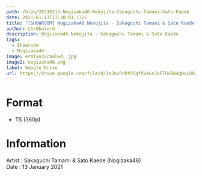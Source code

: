 ```yaml
---
path: /blog/20210113-Nogizaka46-Nekojita-Sakaguchi-Tamami-Sato-Kaede
date: 2021-01-13T17:30:01.172Z
title: "[SHOWROOM] Nogizaka46 Nekojita - Sakaguchi Tamami & Sato Kaede"
author: Chr0balord
description: Nogizaka46 Nekojita - Sakaguchi Tamami & Sato Kaede
tags:
  - Showroom
  - Nogizaka46
image: ermlyo3vcaalwd_.jpg
image2: nogizaka46.png
label: Google Drive
url: https://drive.google.com/file/d/1sJnvPcRfP5qfVVeLnJbFTUxB44qNxiU9/view?usp=sharing
---
```

# Format

* TS (360p)

# Information

Artist : Sakaguchi Tamami & Sato Kaede (Nogizaka46) \
Date : 13 January 2021